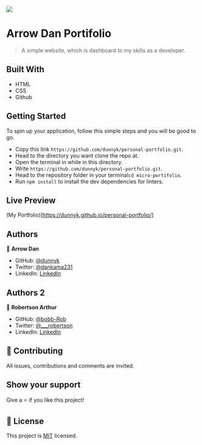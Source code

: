 ![](https://img.shields.io/badge/Microverse-blueviolet)

# Arrow Dan Portifolio

> A simple website, which is dashboard to my skills as a developer.

## Built With
- HTML
- CSS
- Github

## Getting Started
To spin up your application, follow this  simple steps and you will be good to go.
- Copy this link `https://github.com/dunnyk/personal-portfolio.git`.
- Head to the directory you want clone the repo at.
- Open the terminal in while in this directory.
- Write `https://github.com/dunnyk/personal-portfolio.git`.
- Head to the repository folder in your terminal`cd micro-portifolio`.
- Run `npm install` to install the dev dependencies for linters.

## Live Preview

(My Portfolio)[https://dunnyk.github.io/personal-portfolio/]

## Authors

👤 **Arrow Dan**
- GitHub: [@dunnyk](https://github.com/dunnyk)
- Twitter: [@dankama231](https://twitter.com/dankama231)
- LinkedIn: [LinkedIn](https://www.linkedin.com/in/daniel-njoroge-8091b3128/)

## Authors 2
👤 **Robertson Arthur**
- GitHub: [@bobb-Rob](https://github.com/bobb-Rob)
- Twitter: [@___robertson](https://twitter.com/___robertson)
- LinkedIn: [LinkedIn](https://www.linkedin.com/in/robertson-arthur-6895a0123/)

## 🤝 Contributing

All issues, contributions and comments are invited.

## Show your support

Give a ⭐️ if you like this project!

## 📝 License

This project is [MIT](./MIT.md) licensed.
